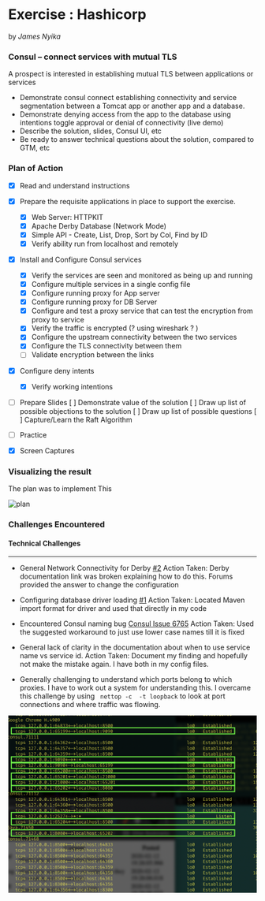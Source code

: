 # Exercise : Hashicorp

by *James Nyika*


### Consul – connect services with mutual TLS

A prospect is interested in establishing mutual TLS between applications or services

* Demonstrate consul connect establishing connectivity and service segmentation between a Tomcat app or another app and a database.
* Demonstrate denying access from the app to the database using intentions toggle approval or denial of connectivity (live demo)
* Describe the solution, slides, Consul UI, etc
* Be ready to answer technical questions about the solution, compared to GTM, etc

### Plan of Action

 - [X] Read and understand instructions
 - [X] Prepare the requisite applications in place to support the exercise.
   - [X] Web Server: HTTPKIT
   - [X] Apache Derby Database (Network Mode)
   - [X] Simple API - Create, List, Drop, Sort by Col, Find by ID
   - [X] Verify ability run from localhost and remotely

- [X] Install and Configure Consul services
  - [X] Verify the services are seen and monitored as being up and running
  - [X] Configure multiple services in a single config file
  - [X] Configure running proxy for App server
  - [X] Configure running proxy for DB Server
  - [X] Configure and test a proxy service that can test the encryption from proxy to service
  - [X] Verify the traffic is encrypted (? using wireshark ? )
  - [X] Configure the upstream connectivity between the two services
  - [X] Configure the TLS connectivity between them
  - [ ] Validate encryption between the links

- [X] Configure deny intents
  - [X] Verify working intentions

- [ ] Prepare Slides
    [ ] Demonstrate value of the solution
    [ ] Draw up list of possible objections to the solution
    [ ] Draw up list of possible questions
    [ ] Capture/Learn the Raft Algorithm

 - [ ] Practice
 - [X] Screen Captures

### Visualizing the result

 The plan was to implement This

 ![plan](../resources/images/ThePlan.png)


### Challenges Encountered

 #### Technical Challenges
 ---

 * General Network Connectivity for Derby [#2](https://github.com/jamesnyika/hashi/issues/2)
   Action Taken: Derby documentation link was broken explaining how to do this. Forums provided the answer to change the configuration
 * Configuring database driver loading [#1](https://github.com/jamesnyika/hashi/issues/1)
   Action Taken: Located Maven import format for driver and used that directly in my code
 * Encountered Consul naming bug [Consul Issue 6765](https://github.com/hashicorp/consul/issues/6765)
   Action Taken: Used the suggested workaround to just use lower case names till it is fixed
 * General lack of clarity in the documentation about when to use service name vs service id.
   Action Taken: Document my finding and hopefully not make the mistake again. I have both in my config files.

 * Generally challenging to understand which ports belong to which proxies. I have to work out a system for understanding this. I overcame this challenge by using ```` nettop -c  -t loopback```` to look at port connections and where traffic was flowing.

 ![NettopDiagram](../resources/images/ConsulServiceMesh.png)
